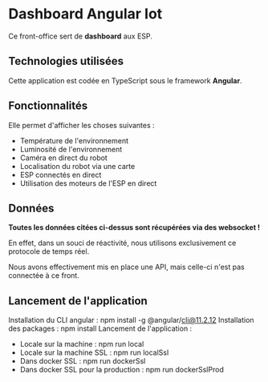 # Dashboard Angular Iot

Ce front-office sert de <strong>dashboard</strong> aux ESP.

## Technologies utilisées

Cette application est codée en TypeScript sous le framework <strong>Angular</strong>.

## Fonctionnalités

Elle permet d'afficher les choses suivantes :

 - Température de l'environnement
 - Luminosité de l'environnement
 - Caméra en direct du robot
 - Localisation du robot via une carte
 - ESP connectés en direct
 - Utilisation des moteurs de l'ESP en direct

## Données

<strong>Toutes les données citées ci-dessus sont récupérées via des websocket !</strong>

En effet, dans un souci de réactivité, nous utilisons exclusivement ce protocole de temps réel.

Nous avons effectivement mis en place une API, mais celle-ci n'est pas connectée à ce front.

## Lancement de l'application 

Installation du CLI angular : npm install -g @angular/cli@11.2.12
Installation des packages : npm install 
Lancement de l'application :

- Locale sur la machine : npm run local
- Locale sur la machine SSL : npm run localSsl
- Dans docker SSL : npm run dockerSsl
- Dans docker SSL pour la production : npm run dockerSslProd


